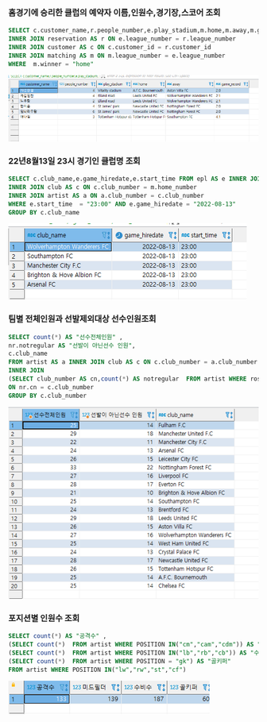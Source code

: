 ### 홈경기에 승리한 클럽의 예약자 이름,인원수,경기장,스코어 조회

```sql
SELECT c.customer_name,r.people_number,e.play_stadium,m.home,m.away,m.game_record FROM epl AS e 
INNER JOIN reservation AS r ON e.league_number = r.league_number 
INNER JOIN customer AS c ON c.customer_id = r.customer_id 
INNER JOIN matching AS m ON m.league_number = e.league_number 
WHERE  m.winner = "home"
```

<img src="./쿼리1.png" /> 

### 22년8월13일 23시 경기인 클럽명 조회

```sql
SELECT c.club_name,e.game_hiredate,e.start_time FROM epl AS e INNER JOIN matching AS m ON e.league_number = m.league_number 
INNER JOIN club AS c ON c.club_number = m.home_number  
INNER JOIN artist AS a ON a.club_number = c.club_number
WHERE e.start_time  = "23:00" AND e.game_hiredate = "2022-08-13" 
GROUP BY c.club_name 
```

<img src="./쿼리2.png" /> 

### 팀별 전체인원과 선발제외대상 선수인원조회

```sql
SELECT count(*) AS "선수전체인원" ,
nr.notregular AS "선발이 아닌선수 인원",
c.club_name 
FROM artist AS a INNER JOIN club AS c ON c.club_number = a.club_number
INNER JOIN 
(SELECT club_number AS cn,count(*) AS notregular  FROM artist WHERE roster != "regular" GROUP BY club_number) AS nr
ON nr.cn = c.club_number 
GROUP BY c.club_number 
```

<img src="./쿼리3.png" /> 

### 포지션별 인원수 조회

```sql
SELECT count(*) AS "공격수" ,
(SELECT count(*)  FROM artist WHERE POSITION IN("cm","cam","cdm")) AS "미드필더",
(SELECT count(*)  FROM artist WHERE POSITION IN("lb","rb","cb")) AS "수비수",
(SELECT count(*)  FROM artist WHERE POSITION = "gk") AS "골키퍼"
FROM artist WHERE POSITION IN("lw","rw","st","cf")
```

<img src="./쿼리4.png" /> 
